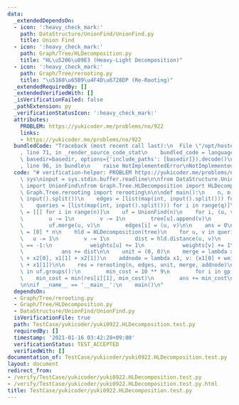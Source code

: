 ```yaml
---
data:
  _extendedDependsOn:
  - icon: ':heavy_check_mark:'
    path: DataStructure/UnionFind/UnionFind.py
    title: Union Find
  - icon: ':heavy_check_mark:'
    path: Graph/Tree/HLDecomposition.py
    title: "HL\u5206\u89E3 (Heavy-Light Decomposition)"
  - icon: ':heavy_check_mark:'
    path: Graph/Tree/rerooting.py
    title: "\u5168\u65B9\u4F4D\u6728DP (Re-Rooting)"
  _extendedRequiredBy: []
  _extendedVerifiedWith: []
  _isVerificationFailed: false
  _pathExtension: py
  _verificationStatusIcon: ':heavy_check_mark:'
  attributes:
    PROBLEM: https://yukicoder.me/problems/no/922
    links:
    - https://yukicoder.me/problems/no/922
  bundledCode: "Traceback (most recent call last):\n  File \"/opt/hostedtoolcache/Python/3.9.6/x64/lib/python3.9/site-packages/onlinejudge_verify/documentation/build.py\"\
    , line 71, in _render_source_code_stat\n    bundled_code = language.bundle(stat.path,\
    \ basedir=basedir, options={'include_paths': [basedir]}).decode()\n  File \"/opt/hostedtoolcache/Python/3.9.6/x64/lib/python3.9/site-packages/onlinejudge_verify/languages/python.py\"\
    , line 96, in bundle\n    raise NotImplementedError\nNotImplementedError\n"
  code: "# verification-helper: PROBLEM https://yukicoder.me/problems/no/922\nimport\
    \ sys\ninput = sys.stdin.buffer.readline\n\nfrom DataStructure.UnionFind.UnionFind\
    \ import UnionFind\nfrom Graph.Tree.HLDecomposition import HLDecomposition\nfrom\
    \ Graph.Tree.rerooting import rerooting\n\n\ndef main():\n    n, m, q = map(int,\
    \ input().split())\n    edges = [list(map(int, input().split())) for i in range(m)]\n\
    \    queries = [list(map(int, input().split())) for i in range(q)]\n\n    tree\
    \ = [[] for i in range(n)]\n    uf = UnionFind(n)\n    for i, (u, v) in enumerate(edges):\n\
    \        u -= 1\n        v -= 1\n        tree[u].append(v)\n        tree[v].append(u)\n\
    \        uf.merge(u, v)\n        edges[i] = (u, v)\n\n    ans = 0\n    weights\
    \ = [0] * n\n    hld = HLDecomposition(tree)\n    for u, v in queries:\n     \
    \   u -= 1\n        v -= 1\n        dist = hld.distance(u, v)\n        if dist\
    \ == -1:\n            weights[u] += 1\n            weights[v] += 1\n        else:\n\
    \            ans += dist\n\n    unit = (0, 0)\n    merge = lambda x1, x2: (x1[0]\
    \ + x2[0], x1[1] + x2[1])\n    addnode = lambda x1, v: (x1[0] + weights[v], x1[0]\
    \ + x1[1])\n\n    res = rerooting(n, edges, unit, merge, addnode)\n    for gp\
    \ in uf.groups():\n        min_cost = 10 ** 9\n        for i in gp:\n        \
    \    min_cost = min(res[i][1], min_cost)\n        ans += min_cost\n\n    print(ans)\n\
    \n\nif __name__ == '__main__':\n    main()\n"
  dependsOn:
  - Graph/Tree/rerooting.py
  - Graph/Tree/HLDecomposition.py
  - DataStructure/UnionFind/UnionFind.py
  isVerificationFile: true
  path: TestCase/yukicoder/yuki0922.HLDecomposition.test.py
  requiredBy: []
  timestamp: '2021-01-16 03:42:28+09:00'
  verificationStatus: TEST_ACCEPTED
  verifiedWith: []
documentation_of: TestCase/yukicoder/yuki0922.HLDecomposition.test.py
layout: document
redirect_from:
- /verify/TestCase/yukicoder/yuki0922.HLDecomposition.test.py
- /verify/TestCase/yukicoder/yuki0922.HLDecomposition.test.py.html
title: TestCase/yukicoder/yuki0922.HLDecomposition.test.py
---
```

